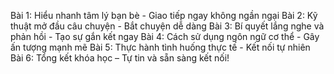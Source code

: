 Bài 1: Hiểu nhanh tâm lý bạn bè - Giao tiếp ngay không ngần ngại
Bài 2: Kỹ thuật mở đầu câu chuyện - Bắt chuyện dễ dàng
Bài 3: Bí quyết lắng nghe và phản hồi - Tạo sự gắn kết ngay
Bài 4: Cách sử dụng ngôn ngữ cơ thể - Gây ấn tượng mạnh mẽ
Bài 5: Thực hành tình huống thực tế - Kết nối tự nhiên
Bài 6: Tổng kết khóa học – Tự tin và sẵn sàng kết nối!